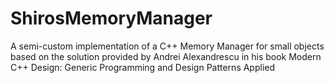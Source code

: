 # ShirosMemoryManager
A semi-custom implementation of a C++ Memory Manager for small objects based on the solution provided by Andrei Alexandrescu in his book Modern C++ Design: Generic Programming and Design Patterns Applied
